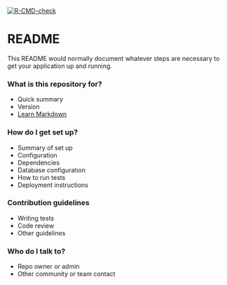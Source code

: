  <!-- badges: start -->
  [![R-CMD-check](https://github.com/vusaverse/vvshiny/actions/workflows/R-CMD-check.yaml/badge.svg)](https://github.com/vusaverse/vvshiny/actions/workflows/R-CMD-check.yaml)
  <!-- badges: end -->
# README #

This README would normally document whatever steps are necessary to get your application up and running.

### What is this repository for? ###

* Quick summary
* Version
* [Learn Markdown](https://bitbucket.org/tutorials/markdowndemo)

### How do I get set up? ###

* Summary of set up
* Configuration
* Dependencies
* Database configuration
* How to run tests
* Deployment instructions

### Contribution guidelines ###

* Writing tests
* Code review
* Other guidelines

### Who do I talk to? ###

* Repo owner or admin
* Other community or team contact
